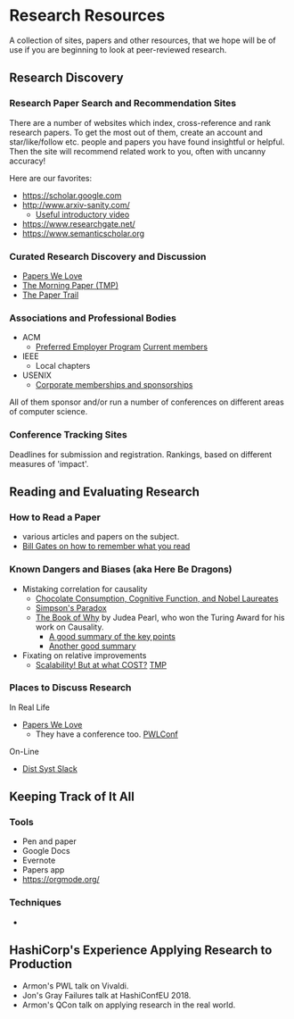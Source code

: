 # Research Resources

A collection of sites, papers and other resources, that we hope will be of use if you are beginning to look at peer-reviewed research.

## Research Discovery

### Research Paper Search and Recommendation Sites

There are a number of websites which index, cross-reference and rank research papers. To get the most out of them, create an account and star/like/follow etc. people and papers you have found insightful or helpful. Then the site will recommend related work to you, often with uncanny accuracy! 

Here are our favorites:

* https://scholar.google.com
* http://www.arxiv-sanity.com/
  * [Useful introductory video](https://www.youtube.com/watch?v=S2GY3gh6qC8&feature=youtu.be)
* https://www.researchgate.net/
* https://www.semanticscholar.org

### Curated Research Discovery and Discussion

* [Papers We Love](https://paperswelove.org/)
* [The Morning Paper (TMP)](https://blog.acolyer.org/)
* [The Paper Trail](https://www.the-paper-trail.org/)

### Associations and Professional Bodies

* ACM
  * [Preferred Employer Program](https://www.acm.org/membership/preferred-employer) [Current members](https://www.acm.org/membership/preferred-employers-list)
* IEEE
  * Local chapters
* USENIX
  * [Corporate memberships and sponsorships](https://www.usenix.org/supporters)

All of them sponsor and/or run a number of conferences on different areas of computer science.

### Conference Tracking Sites

Deadlines for submission and registration. Rankings, based on different measures of 'impact'.

## Reading and Evaluating Research

### How to Read a Paper

* various articles and papers on the subject.
* [Bill Gates on how to remember what you read](https://www.cnbc.com/2019/03/21/how-bill-gates-remembers-what-he-reads.html)

### Known Dangers and Biases (aka Here Be Dragons)

* Mistaking correlation for causality
  * [Chocolate Consumption, Cognitive Function,
and Nobel Laureates](http://www.biostat.jhsph.edu/courses/bio621/misc/Chocolate%20consumption%20cognitive%20function%20and%20nobel%20laurates%20(NEJM).pdf)
  * [Simpson's Paradox](https://en.wikipedia.org/wiki/Simpson's_paradox)
  * [The Book of Why](http://bayes.cs.ucla.edu/WHY/) by Judea Pearl, who won the Turing Award for his work on Causality.
    * [A good summary of the key points](https://medium.com/datadriveninvestor/goodbye-correlation-say-hello-to-the-era-of-causal-inference-f238065c156b) 
    * [Another good summary](https://bigthink.com/errors-we-live-by/judea-pearls-the-book-of-why-brings-news-of-a-new-science-of-causes)
* Fixating on relative improvements
  * [Scalability! But at what COST?](https://www.usenix.org/system/files/conference/hotos15/hotos15-paper-mcsherry.pdf) [TMP](https://blog.acolyer.org/2015/06/05/scalability-but-at-what-cost/)

### Places to Discuss Research

In Real Life
* [Papers We Love](https://paperswelove.org/)
  * They have a conference too. [PWLConf](https://pwlconf.org/)

On-Line
* [Dist Syst Slack](https://www.the-paper-trail.org/page/dist-sys-slack/)

## Keeping Track of It All

### Tools

* Pen and paper
* Google Docs
* Evernote
* Papers app
* https://orgmode.org/

### Techniques

* 
## HashiCorp's Experience Applying Research to Production

* Armon's PWL talk on Vivaldi.
* Jon's Gray Failures talk at HashiConfEU 2018.
* Armon's QCon talk on applying research in the real world.
